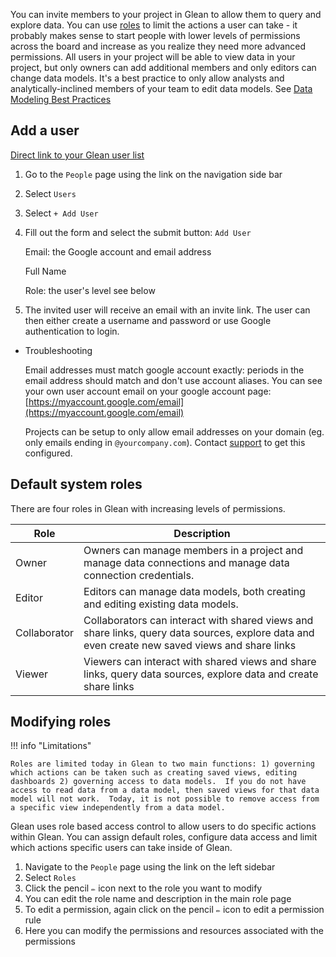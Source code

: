 You can invite members to your project in Glean to allow them to query and explore data.  You can use [roles](Users-and-Permissions) to limit the actions a user can take - it probably makes sense to start people with lower levels of permissions across the board and increase as you realize they need more advanced permissions.  All users in your project will be able to view data in your project, but only owners can add additional members and only editors can change data models.  It's a best practice to only allow analysts and analytically-inclined members of your team to edit data models.  See [Data Modeling Best Practices](Data-Modeling-Best-Practices) 

## Add a user

[Direct link to your Glean user list](https://glean.io/project#/users)

1. Go to the `People` page using the link on the navigation side bar
2. Select `Users`
3. Select  `+ Add User`
4. Fill out the form and select the submit button: `Add User`
    
    Email: the Google account and email address
    
    Full Name
    
    Role: the user's level see below
    
5. The invited user will receive an email with an invite link.  The user can then either create a username and password or use Google authentication to login.

- Troubleshooting
    
    Email addresses must match google account exactly: periods in the email address should match and don't use account aliases.  You can see your own user account email on your google account page: [https://myaccount.google.com/email](https://myaccount.google.com/email)
    
    Projects can be setup to only allow email addresses on your domain (eg. only emails ending in `@yourcompany.com`).  Contact [support](mailto:support@glean.io) to get this configured.
    

## Default system roles

There are four roles in Glean with increasing levels of permissions.

|Role          |Description             |
|--------------|------------------------|
|Owner         |Owners can manage members in a project and manage data connections and manage data connection credentials.|
|Editor        |Editors can manage data models, both creating and editing existing data models.|
|Collaborator  |Collaborators can interact with shared views and share links, query data sources, explore data and even create new saved views and share links|
|Viewer        |Viewers can interact with shared views and share links, query data sources, explore data and create share links|


## Modifying roles

!!! info "Limitations"

    Roles are limited today in Glean to two main functions: 1) governing which actions can be taken such as creating saved views, editing dashboards 2) governing access to data models.  If you do not have access to read data from a data model, then saved views for that data model will not work.  Today, it is not possible to remove access from a specific view independently from a data model.

Glean uses role based access control to allow users to do specific actions within Glean.  You can assign default roles, configure data access and limit which actions specific users can take inside of Glean.

1. Navigate to the `People` page using the link on the left sidebar
2. Select `Roles`
3. Click the pencil `✏️` icon next to the role you want to modify
4. You can edit the role name and description in the main role page
5. To edit a permission, again click on the pencil `✏️` icon to edit a permission rule
6. Here you can modify the permissions and resources associated with the permissions
